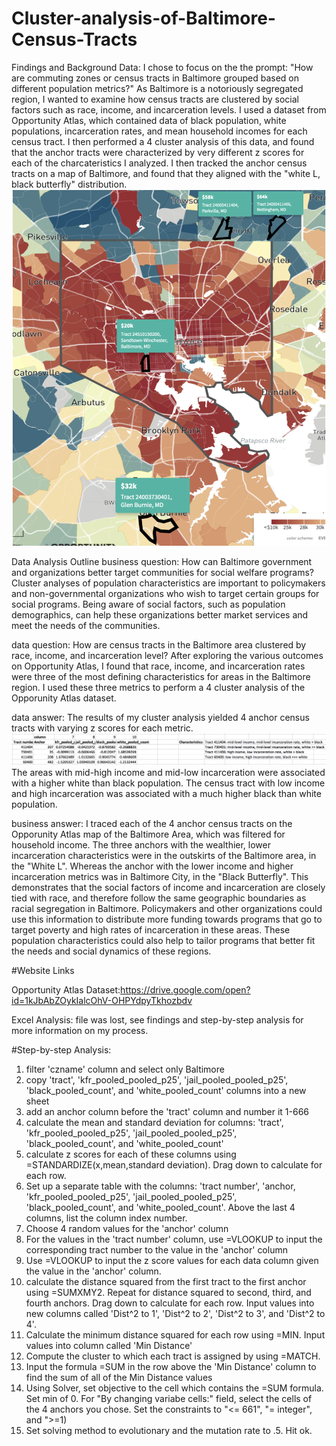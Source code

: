 # Cluster-analysis-of-Baltimore-Census-Tracts

Findings and Background Data:
I chose to focus on the the prompt: "How are commuting zones or census tracts in Baltimore grouped based on different population metrics?" As Baltimore is a notoriously segregated region, I wanted to examine how census tracts are clustered by social factors such as race, income, and incarceration levels. I used a dataset from Opportunity Atlas, which contained data of black population, white populations, incarceration rates, and mean household incomes for each census tract. I then performed a 4 cluster analysis of this data, and found that the anchor tracts were characterized by very different z scores for each of the charcateristics I analyzed. I then tracked the anchor census tracts on a map of Baltimore, and found that they aligned with the "white L, black butterfly" distribution. 
![](map.png)

Data Analysis Outline
business question: How can Baltimore government and organizations better target communities for social welfare programs? Cluster analyses of population characteristics are important to policymakers and non-governmental organizations who wish to target certain groups for social programs. Being aware of social factors, such as population demographics, can help these organizations better market services and meet the needs of the communities. 

data question: How are census tracts in the Baltimore area clustered by race, income, and incarceration level? After exploring the various outcomes on Opportunity Atlas, I found that race, income, and incarceration rates were three of the most defining characteristics for areas in the Baltimore region. I used these three metrics to perform a 4 cluster analysis of the Opporunity Atlas dataset.

data answer: The results of my cluster analysis yielded 4 anchor census tracts with varying z scores for each metric. 
![](results.png)
The areas with mid-high income and mid-low incarceration were associated with a higher white than black population. The census tract with low income and high incarceration was associated with a much higher black than white population. 

business answer: I traced each of the 4 anchor census tracts on the Opporunity Atlas map of the Baltimore Area, which was filtered for household income. The three anchors with the wealthier, lower incarceration characteristics were in the outskirts of the Baltimore area, in the "White L". Whereas the anchor with the lower income and higher incarceration metrics was in Baltimore City, in the "Black Butterfly". This demonstrates that the social factors of income and incarceration are closely tied with race, and therefore follow the same geographic boundaries as racial segregation in Baltimore. Policymakers and other organizations could use this information to distribute more funding towards programs that go to target poverty and high rates of incarceration in these areas. These population characteristics could also help to tailor programs that better fit the needs and social dynamics of these regions.

#Website Links

Opportunity Atlas Dataset:https://drive.google.com/open?id=1kJbAbZOykIalcOhV-OHPYdpyTkhozbdv

Excel Analysis: file was lost, see findings and step-by-step analysis for more information on my process.

#Step-by-step Analysis:

1) filter 'czname' column and select only Baltimore
2) copy 'tract', 'kfr_pooled_pooled_p25', 'jail_pooled_pooled_p25', 'black_pooled_count', and 'white_pooled_count' columns into a new sheet
3) add an anchor column before the 'tract' column and number it 1-666
4) calculate the mean and standard deviation for columns: 'tract', 'kfr_pooled_pooled_p25', 'jail_pooled_pooled_p25', 'black_pooled_count', and 'white_pooled_count'
5) calculate z scores for each of these columns using =STANDARDIZE(x,mean,standard deviation). Drag down to calculate for each row.
6) Set up a separate table with the columns: 'tract number', 'anchor, 'kfr_pooled_pooled_p25', 'jail_pooled_pooled_p25', 'black_pooled_count', and 'white_pooled_count'. Above the last 4 columns, list the column index number.
7) Choose 4 random values for the 'anchor' column
8) For the values in the 'tract number' column, use =VLOOKUP to input the corresponding tract number to the value in the 'anchor' column
9) Use =VLOOKUP to input the z score values for each data column given the value in the 'anchor' column. 
10) calculate the distance squared from the first tract to the first anchor using =SUMXMY2. Repeat for distance squared to second, third, and fourth anchors. Drag down to calculate for each row. Input values into new columns called 'Dist^2 to 1',	 'Dist^2 to 2',	'Dist^2 to 3', and 'Dist^2 to 4'.
11) Calculate the minimum distance squared for each row using =MIN. Input values into column called 'Min Distance'
12) Compute the cluster to which each tract is assigned by using =MATCH.
13) Input the formula =SUM in the row above the 'Min Distance' column to find the sum of all of the Min Distance values
14) Using Solver, set objective to the cell which contains the =SUM formula. Set min of 0. For "By changing variabe cells:" field, select the cells of the 4 anchors you chose. Set the constraints to "<= 661", "= integer", and ">=1)
15) Set solving method to evolutionary and the mutation rate to .5. Hit ok.
